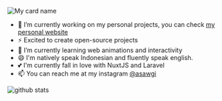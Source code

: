 
![My card name](https://cardivo.vercel.app/api?name=Ahmad%20Saugi&description=A%20Passionate%20Developer&image=https://avatars.githubusercontent.com/u/45036724?v=4&backgroundColor=%23ecf0f1&instagram=asawgi&linkedin=Ahmad%20Saugi&github=zuramai&twitter=asawgi&pattern=leaf&colorPattern=%23eaeaea)

- 🔭 I’m currently working on my personal projects, you can check <a href="http://ahmadsaugi.com">my personal website</a>
- ⚡ Excited to create open-source projects
- 🌱 I’m currently learning web animations and interactivity
- 😄 I'm natively speak Indonesian and fluently speak english.
- 💕 I'm currently fall in love with NuxtJS and Laravel
- 📫 You can reach me at my instagram [@asawgi](https://instagram.com/asawgi)

![github stats](https://github-readme-stats.vercel.app/api?username=zuramai&show_icons=true)
